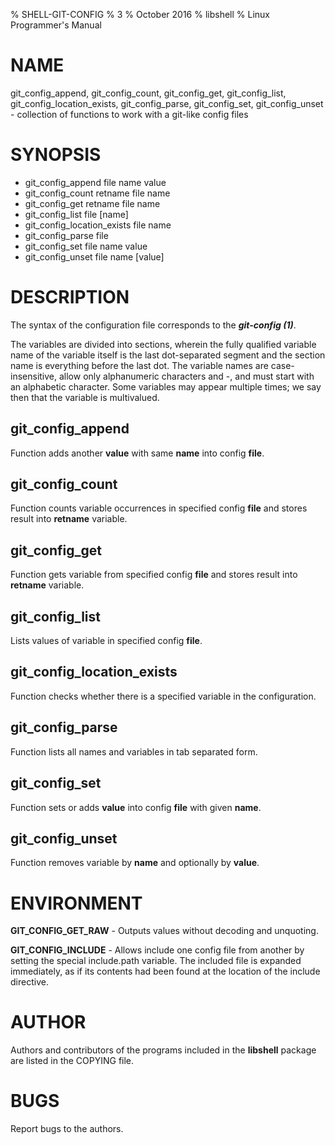 % SHELL-GIT-CONFIG
% 3
% October 2016
% libshell
% Linux Programmer's Manual

# NAME #

git_config_append, git_config_count, git_config_get, git_config_list,
git_config_location_exists, git_config_parse, git_config_set,
git_config_unset - collection of functions to work with a git-like config files

# SYNOPSIS #

- git_config_append file name value
- git_config_count retname file name
- git_config_get retname file name
- git_config_list file [name]
- git_config_location_exists file name
- git_config_parse file
- git_config_set file name value
- git_config_unset file name [value]

# DESCRIPTION #
The syntax of the configuration file corresponds to the ***git-config (1)***.

The variables are divided into sections, wherein the fully qualified variable name
of the variable itself is the last dot-separated segment and the section name is
everything before the last dot. The variable names are case-insensitive, allow only
alphanumeric characters and -, and must start with an alphabetic character.
Some variables may appear multiple times; we say then that the variable is multivalued.

## git_config_append ##
Function adds another **value** with same **name** into config **file**.

## git_config_count ##
Function counts variable occurrences in specified config **file** and stores result into **retname** variable.

## git_config_get ##
Function gets variable from specified config **file** and stores result into **retname** variable.

## git_config_list ##
Lists values of variable in specified config **file**.

## git_config_location_exists ##
Function checks whether there is a specified variable in the configuration.

## git_config_parse ##
Function lists all names and variables in tab separated form.

## git_config_set ##
Function sets or adds **value** into config **file** with given **name**.

## git_config_unset ##
Function removes variable by **name** and optionally by **value**.

# ENVIRONMENT #

**GIT_CONFIG_GET_RAW** - Outputs values without decoding and unquoting.

**GIT_CONFIG_INCLUDE** - Allows include one config file from another by setting the special
include.path variable. The included file is expanded immediately, as if its contents had been
found at the location of the include directive.

# AUTHOR #
Authors and contributors of the programs included in the **libshell** package are listed
in the COPYING file.

# BUGS #
Report bugs to the authors.

